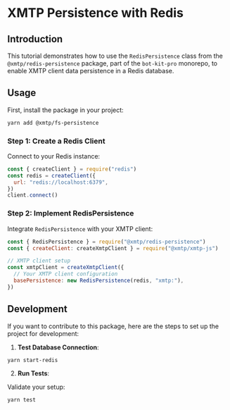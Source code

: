 # XMTP Persistence with Redis

## Introduction

This tutorial demonstrates how to use the `RedisPersistence` class from the `@xmtp/redis-persistence` package, part of the `bot-kit-pro` monorepo, to enable XMTP client data persistence in a Redis database.

## Usage

First, install the package in your project:

```bash
yarn add @xmtp/fs-persistence
```

### Step 1: Create a Redis Client

Connect to your Redis instance:

```javascript
const { createClient } = require("redis")
const redis = createClient({
  url: "redis://localhost:6379",
})
client.connect()
```

### Step 2: Implement RedisPersistence

Integrate `RedisPersistence` with your XMTP client:

```javascript
const { RedisPersistence } = require("@xmtp/redis-persistence")
const { createClient: createXmtpClient } = require("@xmtp/xmtp-js")

// XMTP client setup
const xmtpClient = createXmtpClient({
  // Your XMTP client configuration
  basePersistence: new RedisPersistence(redis, "xmtp:"),
})
```

## Development

If you want to contribute to this package, here are the steps to set up the project for development:

1. **Test Database Connection**:

```bash
yarn start-redis
```

2. **Run Tests**:

Validate your setup:

```bash
yarn test
```
